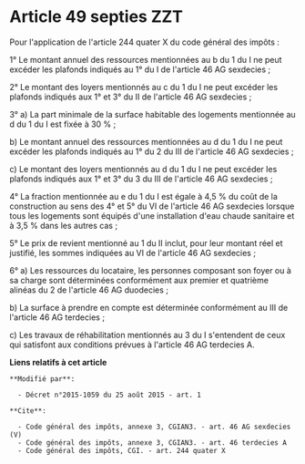 # Article 49 septies ZZT

Pour l'application de l'article 244 quater X du code général des impôts : 

1° Le montant annuel des ressources mentionnées au b du 1 du I ne peut excéder les plafonds indiqués au 1° du I de l'article
46 AG sexdecies ; 

2° Le montant des loyers mentionnés au c du 1 du I ne peut excéder les plafonds indiqués aux 1° et 3° du II de l'article 46
AG sexdecies ; 

3° a) La part minimale de la surface habitable des logements mentionnée au d du 1 du I est fixée à 30 % ; 

b) Le montant annuel des ressources mentionnées au d du 1 du I ne peut excéder les plafonds indiqués au 1° du 2 du III de
l'article 46 AG sexdecies ; 

c) Le montant des loyers mentionnés au d du 1 du I ne peut excéder les plafonds indiqués aux 1° et 3° du 3 du III de
l'article 46 AG sexdecies ; 

4° La fraction mentionnée au e du 1 du I est égale à 4,5 % du coût de la construction au sens des 4° et 5° du VI de l'article
46 AG sexdecies lorsque tous les logements sont équipés d'une installation d'eau chaude sanitaire et à 3,5 % dans les autres
cas ; 

5° Le prix de revient mentionné au 1 du II inclut, pour leur montant réel et justifié, les sommes indiquées au VI de
l'article 46 AG sexdecies ; 

6° a) Les ressources du locataire, les personnes composant son foyer ou à sa charge sont déterminées conformément aux premier
et quatrième alinéas du 2 de l'article 46 AG duodecies ; 

b) La surface à prendre en compte est déterminée conformément au III de l'article 46 AG terdecies ; 

c) Les travaux de réhabilitation mentionnés au 3 du I s'entendent de ceux qui satisfont aux conditions prévues à l'article 46
AG terdecies A.

**Liens relatifs à cet article**

	**Modifié par**:

	  - Décret n°2015-1059 du 25 août 2015 - art. 1

	**Cite**:

	  - Code général des impôts, annexe 3, CGIAN3. - art. 46 AG sexdecies (V)
	  - Code général des impôts, annexe 3, CGIAN3. - art. 46 terdecies A
	  - Code général des impôts, CGI. - art. 244 quater X
